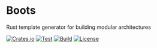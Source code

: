 # Boots
Rust template generator for building modular architectures

[![Crates.io](https://img.shields.io/crates/v/cargo-boots.svg)](https://crates.io/crates/cargo-boots)
[![Test](https://github.com/1eedaegon/boots/workflows/Test/badge.svg)](https://github.com/1eedaegon/boots/actions)
[![Build](https://github.com/1eedaegon/boots/workflows/Build/badge.svg)](https://github.com/1eedaegon/boots/actions)
[![License](https://img.shields.io/badge/license-MIT-blue.svg)](LICENSE)
